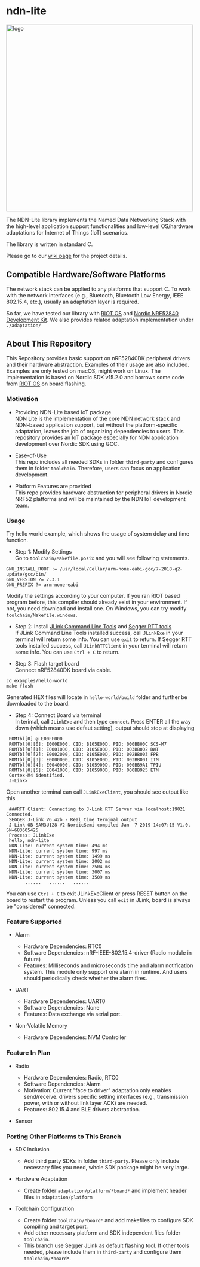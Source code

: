 ndn-lite
========

<img src="https://zhiyi-zhang.com/images/ndn-lite-logo.jpg" alt="logo" width="500"/>

The NDN-Lite library implements the Named Data Networking Stack with the high-level application support functionalities and low-level OS/hardware adaptations for Internet of Things (IoT) scenarios.

The library is written in standard C.

Please go to our [wiki page](https://github.com/Zhiyi-Zhang/ndn_standalone/wiki) for the project details.

Compatible Hardware/Software Platforms
--------------------------------------

The network stack can be applied to any platforms that support C.
To work with the network interfaces (e.g., Bluetooth, Bluetooth Low Energy, IEEE 802.15.4, etc.), usually an adaptation layer is required.

So far, we have tested our library with [RIOT OS](https://www.riot-os.org/) and [Nordic NRF52840 Development Kit](https://www.nordicsemi.com/eng/Products/nRF52840-DK).
We also provides related adaptation implementation under `./adaptation/`


About This Repository
-------------------------------------

This Repository provides basic support on nRF52840DK peripheral drivers and their hardware abstraction.
Examples of their usage are also included.
Examples are only tested on macOS, might work on Linux. The implementation is based on Nordic SDK v15.2.0 and borrows some code from [RIOT OS](https://www.riot-os.org/) on board flashing.

### Motivation ###

- Providing NDN-Lite based IoT package \
 NDN Lite is the implementation of the core NDN network stack and NDN-based application support, but without the platform-specific adaptation, leaves the job of organizing dependencies to users.
 This repository provides an IoT package especially for NDN application development over Nordic SDK using GCC.

- Ease-of-Use \
 This repo includes all needed SDKs in folder ```third-party``` and configures them in folder ```toolchain```.
 Therefore, users can focus on application development.

- Platform Features are provided \
 This repo provides hardware abstraction for peripheral drivers in Nordic NRF52 platforms and will be maintained by the NDN IoT development team.

### Usage ###
Try hello world example, which shows the usage of system delay and time function.

- Step 1: Modify Settings \
 Go to ```toolchain/Makefile.posix``` and you will see following statements.
 ```
 GNU_INSTALL_ROOT := /usr/local/Cellar/arm-none-eabi-gcc/7-2018-q2-update/gcc/bin/
 GNU_VERSION ?= 7.3.1
 GNU_PREFIX ?= arm-none-eabi
 ```

 Modify the settings according to your computer. If you ran RIOT based program before, this compiler should already exist in your environment. If not, you need download and install one. On Windows, you can try modify ```toolchain/Makefile.windows```.

 - Step 2: Install [JLink Command Line Tools](https://www.segger.com/products/debug-probes/j-link/tools/j-link-commander/) and [Segger RTT tools](https://www.segger.com/products/debug-probes/j-link/technology/about-real-time-transfer/) \
  If JLink Command Line Tools installed success, call ```JLinkExe``` in your terminal will return some info. You can use ```exit``` to return.
  If Segger RTT tools installed success, call ```JLinkRTTClient``` in your terminal will return some info. You can use ```Ctrl + C``` to return.

 - Step 3: Flash target board \
  Connect nRF52840DK board via cable.
  ```
  cd examples/hello-world
  make flash
  ```
  Generated HEX files will locate in ```hello-world/build``` folder and further be downloaded to the board.

- Step 4: Connect Board via terminal \
 In terimal, call ```JLinkExe``` and then type ```connect```. Press ENTER all the way down (which means use defaut setting), output should stop at displaying
 ```
  ROMTbl[0] @ E00FF000
  ROMTbl[0][0]: E000E000, CID: B105E00D, PID: 000BB00C SCS-M7
  ROMTbl[0][1]: E0001000, CID: B105E00D, PID: 003BB002 DWT
  ROMTbl[0][2]: E0002000, CID: B105E00D, PID: 002BB003 FPB
  ROMTbl[0][3]: E0000000, CID: B105E00D, PID: 003BB001 ITM
  ROMTbl[0][4]: E0040000, CID: B105900D, PID: 000BB9A1 TPIU
  ROMTbl[0][5]: E0041000, CID: B105900D, PID: 000BB925 ETM
  Cortex-M4 identified.
  J-Link>
 ```
 Open another terminal can call ```JLinkExeClient```, you should see output like this
 ```
  ###RTT Client: Connecting to J-Link RTT Server via localhost:19021  Connected.
  SEGGER J-Link V6.42b - Real time terminal output
  J-Link OB-SAM3U128-V2-NordicSemi compiled Jan  7 2019 14:07:15 V1.0, SN=683605425
  Process: JLinkExe
  hello, ndn-lite
  NDN-Lite: current system time: 494 ms
  NDN-Lite: current system time: 997 ms
  NDN-Lite: current system time: 1499 ms
  NDN-Lite: current system time: 2002 ms
  NDN-Lite: current system time: 2504 ms
  NDN-Lite: current system time: 3007 ms
  NDN-Lite: current system time: 3509 ms
        ......   ......   ......
 ```

 You can use ```Ctrl + C``` to exit JLinkExeClient or press RESET button on the board to restart the program. Unless you call ```exit``` in JLink, board is always be "considered" connected.

### Feature Supported ###
- Alarm
  * Hardware Dependencies: RTC0
  * Software Dependencies: nRF-IEEE-802.15.4-driver (Radio module in future)
  * Features: Milliseconds and microseconds time and alarm notification system. This module only support one alarm in runtime. And users should periodically check whether the alarm fires.

- UART
  * Hardware Dependencies: UART0
  * Software Dependencies: None
  * Features: Data exchange via serial port.

- Non-Volatile Memory
  * Hardware Dependencies: NVM Controller

### Feature In Plan ###
- Radio
  * Hardware Dependencies: Radio, RTC0
  * Software Dependencies: Alarm
  * Motivation: Current "face to driver" adaptation only enables send/receive. drivers specific setting interfaces (e.g., transmission power, with or without link layer ACK) are needed.
  * Features: 802.15.4 and BLE drivers abstraction.

- Sensor

### Porting Other Platforms to This Branch ##
- SDK Inclusion
  * Add third party SDKs in folder ```third-party```. Please only include necessary files you need, whole SDK package might be very large.

- Hardware Adaptation
  * Create folder ```adaptation/platform/*board*``` and implement header files in ```adaptation/platform```

- Toolchain Configuration
  * Create folder ```toolchain/*board*``` and add makefiles to configure SDK compiling and target port.
  * Add other necessary platform and SDK independent files folder ```toolchain```.
  * This branch use Segger JLink as default flashing tool. If other tools needed, please include them in ```third-party``` and configure them ```toolchain/*board*```.
